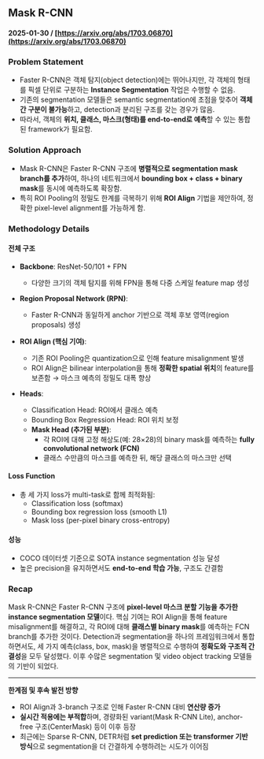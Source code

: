 ## Mask R-CNN  
#### 2025-01-30 / [https://arxiv.org/abs/1703.06870](https://arxiv.org/abs/1703.06870)

### Problem Statement
- Faster R-CNN은 객체 탐지(object detection)에는 뛰어나지만, 각 객체의 형태를 픽셀 단위로 구분하는 **Instance Segmentation** 작업은 수행할 수 없음.
- 기존의 segmentation 모델들은 semantic segmentation에 초점을 맞추어 **객체 간 구분이 불가능**하고, detection과 분리된 구조를 갖는 경우가 많음.
- 따라서, 객체의 **위치, 클래스, 마스크(형태)를 end-to-end로 예측**할 수 있는 통합된 framework가 필요함.

### Solution Approach
- Mask R-CNN은 Faster R-CNN 구조에 **병렬적으로 segmentation mask branch를 추가**하여, 하나의 네트워크에서 **bounding box + class + binary mask**를 동시에 예측하도록 확장함.
- 특히 ROI Pooling의 정밀도 한계를 극복하기 위해 **ROI Align** 기법을 제안하여, 정확한 pixel-level alignment를 가능하게 함.

### Methodology Details
#### 전체 구조
- **Backbone**: ResNet-50/101 + FPN  
  - 다양한 크기의 객체 탐지를 위해 FPN을 통해 다중 스케일 feature map 생성

- **Region Proposal Network (RPN)**:  
  - Faster R-CNN과 동일하게 anchor 기반으로 객체 후보 영역(region proposals) 생성

- **ROI Align (핵심 기여)**:
  - 기존 ROI Pooling은 quantization으로 인해 feature misalignment 발생  
  - ROI Align은 bilinear interpolation을 통해 **정확한 spatial 위치**의 feature를 보존함 → 마스크 예측의 정밀도 대폭 향상

- **Heads**:
  - Classification Head: ROI에서 클래스 예측
  - Bounding Box Regression Head: ROI 위치 보정
  - **Mask Head (추가된 부분)**:
    - 각 ROI에 대해 고정 해상도(예: 28×28)의 binary mask를 예측하는 **fully convolutional network (FCN)**
    - 클래스 수만큼의 마스크를 예측한 뒤, 해당 클래스의 마스크만 선택

#### Loss Function
- 총 세 가지 loss가 multi-task로 함께 최적화됨:
  - Classification loss (softmax)
  - Bounding box regression loss (smooth L1)
  - Mask loss (per-pixel binary cross-entropy)

#### 성능
- COCO 데이터셋 기준으로 SOTA instance segmentation 성능 달성
- 높은 precision을 유지하면서도 **end-to-end 학습 가능**, 구조도 간결함

### Recap
Mask R-CNN은 Faster R-CNN 구조에 **pixel-level 마스크 분할 기능을 추가한 instance segmentation 모델**이다. 핵심 기여는 ROI Align을 통해 feature misalignment를 해결하고, 각 ROI에 대해 **클래스별 binary mask**를 예측하는 FCN branch를 추가한 것이다. Detection과 segmentation을 하나의 프레임워크에서 통합하면서도, 세 가지 예측(class, box, mask)을 병렬적으로 수행하여 **정확도와 구조적 간결성**을 모두 달성했다. 이후 수많은 segmentation 및 video object tracking 모델들의 기반이 되었다.

---

**한계점 및 후속 발전 방향**
- ROI Align과 3-branch 구조로 인해 Faster R-CNN 대비 **연산량 증가**
- **실시간 적용에는 부적합**하며, 경량화된 variant(Mask R-CNN Lite), anchor-free 구조(CenterMask) 등이 이후 등장
- 최근에는 Sparse R-CNN, DETR처럼 **set prediction 또는 transformer 기반 방식**으로 segmentation을 더 간결하게 수행하려는 시도가 이어짐
